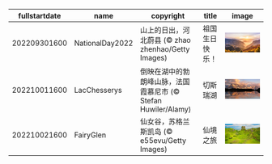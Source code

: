 |fullstartdate|name|copyright|title|image|
|--|--|--|--|--|
202209301600|NationalDay2022|山上的日出，河北蔚县 (© zhao zhenhao/Getty Images)|祖国生日快乐！|![](/zh-CN/2022/10/202209301600NationalDay2022.jpg)|
202210011600|LacChesserys|倒映在湖中的勃朗峰山脉，法国霞慕尼市 (© Stefan Huwiler/Alamy)|切斯瑞湖|![](/zh-CN/2022/10/202210011600LacChesserys.jpg)|
202210021600|FairyGlen|仙女谷，苏格兰斯凯岛 (© e55evu/Getty Images)|仙境之旅|![](/zh-CN/2022/10/202210021600FairyGlen.jpg)|
